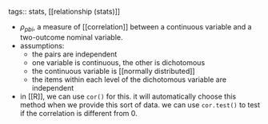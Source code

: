 tags:: stats, [[relationship (stats)]]

- $\rho_{pbi}$, a measure of [[correlation]] between a continuous variable and a two-outcome nominal variable.
- assumptions:
	- the pairs are independent
	- one variable is continuous, the other is dichotomous
	- the continuous variable is [[normally distributed]]
	- the items within each level of the dichotomous variable are independent
- in [[R]], we can use `cor()` for this. it will automatically choose this method when we provide this sort of data. we can use `cor.test()` to test if the correlation is different from 0.